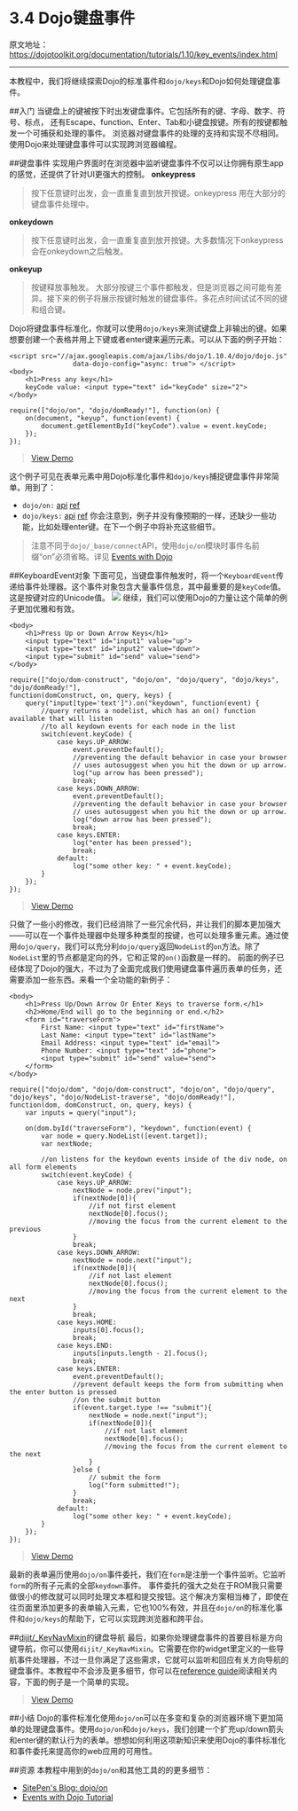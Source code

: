 # 3.4 Dojo键盘事件
原文地址：https://dojotoolkit.org/documentation/tutorials/1.10/key_events/index.html

----------

本教程中，我们将继续探索Dojo的标准事件和`dojo/keys`和Dojo如何处理键盘事件。

##入门
当键盘上的键被按下时出发键盘事件。它包括所有的键、字母、数字、符号、标点， 还有Escape、function、Enter、Tab和小键盘按键。所有的按键都触发一个可捕获和处理的事件。
浏览器对键盘事件的处理的支持和实现不尽相同。使用Dojo来处理键盘事件可以实现跨浏览器编程。

##键盘事件
实现用户界面时在浏览器中监听键盘事件不仅可以让你拥有原生app的感觉，还提供了针对UI更强大的控制。
**onkeypress**
> 按下任意键时出发，会一直重复直到放开按键。onkeypress 用在大部分的键盘事件处理中。

**onkeydown**
> 按下任意键时出发，会一直重复直到放开按键。大多数情况下onkeypress会在onkeydown之后触发。

**onkeyup**
> 按键释放事触发。
大部分按键三个事件都触发，但是浏览器之间可能有差异。接下来的例子将展示按键时触发的键盘事件。多花点时间试试不同的键和组合键。

Dojo将键盘事件标准化，你就可以使用`dojo/keys`来测试键盘上非输出的键。如果想要创建一个表格并用上下键或者enter键来遍历元素。可以从下面的例子开始：
```
<script src="//ajax.googleapis.com/ajax/libs/dojo/1.10.4/dojo/dojo.js"
                data-dojo-config="async: true"> </script>
<body>
    <h1>Press any key</h1>
    keyCode value: <input type="text" id="keyCode" size="2">
</body>
```

```
require(["dojo/on", "dojo/domReady!"], function(on) {
    on(document, "keyup", function(event) {
        document.getElementById("keyCode").value = event.keyCode;
    });
});
```
> [View Demo](https://dojotoolkit.org/documentation/tutorials/1.10/key_events/demo/field_basic.html)

这个例子可见在表单元素中用Dojo标准化事件和`dojo/keys`捕捉键盘事件非常简单。用到了：

 - `dojo/on:` [api](https://dojotoolkit.org/api/?qs=1.10/dojo/on) [ref](https://dojotoolkit.org/reference-guide/1.10/dojo/on.html)
 - `dojo/keys:` [api](https://dojotoolkit.org/api/?qs=1.10/dojo/keys) [ref](https://dojotoolkit.org/reference-guide/1.10/dojo/keys.html)
你会注意到，例子并没有像预期的一样，还缺少一些功能，比如处理enter键。在下一个例子中将补充这些细节。
> 注意不同于`dojo/_base/connect`API，使用`dojo/on`模块时事件名前缀“on”必须省略。详见 [Events with Dojo](https://dojotoolkit.org/documentation/tutorials/1.10/events/)

##KeyboardEvent对象
下面可见，当键盘事件触发时，将一个`KeyboardEvent`传递给事件处理器。这个事件对象包含大量事件信息，其中最重要的是`keyCode`值。这是按键对应的Unicode值。
![](keyboardevent.png)
继续，我们可以使用Dojo的力量让这个简单的例子更加优雅和有效。

```
<body>
    <h1>Press Up or Down Arrow Keys</h1>
    <input type="text" id="input1" value="up">
    <input type="text" id="input2" value="down">
    <input type="submit" id="send" value="send">
</body>
```

```
require(["dojo/dom-construct", "dojo/on", "dojo/query", "dojo/keys", "dojo/domReady!"],
function(domConstruct, on, query, keys) {
    query("input[type='text']").on("keydown", function(event) {
        //query returns a nodelist, which has an on() function available that will listen
        //to all keydown events for each node in the list
        switch(event.keyCode) {
            case keys.UP_ARROW:
                event.preventDefault();
                //preventing the default behavior in case your browser
                // uses autosuggest when you hit the down or up arrow.
                log("up arrow has been pressed");
                break;
            case keys.DOWN_ARROW:
                event.preventDefault();
                //preventing the default behavior in case your browser
                // uses autosuggest when you hit the down or up arrow.
                log("down arrow has been pressed");
                break;
            case keys.ENTER:
                log("enter has been pressed");
                break;
            default:
                log("some other key: " + event.keyCode);
        }
    });
});
```
> [View Demo](https://dojotoolkit.org/documentation/tutorials/1.10/key_events/demo/field_traverse.html)

只做了一些小的修改，我们已经消除了一些冗余代码，并让我们的脚本更加强大——可以在一个事件处理器中处理多种类型的按键，也可以处理多重元素。通过使用`dojo/query`，我们可以充分利`dojo/query`返回`NodeList`的`on`方法。除了`NodeList`里的节点都是定向的外，它和正常的`on()`函数是一样的。
前面的例子已经体现了Dojo的强大，不过为了全面完成我们使用键盘事件遍历表单的任务，还需要添加一些东西。来看一个全功能的新例子：

```
<body>
    <h1>Press Up/Down Arrow Or Enter Keys to traverse form.</h1>
    <h2>Home/End will go to the beginning or end.</h2>
    <form id="traverseForm">
        First Name: <input type="text" id="firstName">
        Last Name: <input type="text" id="lastName">
        Email Address: <input type="text" id="email">
        Phone Number: <input type="text" id="phone">
        <input type="submit" id="send" value="send">
    </form>
</body>
```

```
require(["dojo/dom", "dojo/dom-construct", "dojo/on", "dojo/query", "dojo/keys", "dojo/NodeList-traverse", "dojo/domReady!"],
function(dom, domConstruct, on, query, keys) {
    var inputs = query("input");

    on(dom.byId("traverseForm"), "keydown", function(event) {
        var node = query.NodeList([event.target]);
        var nextNode;

        //on listens for the keydown events inside of the div node, on all form elements
        switch(event.keyCode) {
            case keys.UP_ARROW:
                nextNode = node.prev("input");
                if(nextNode[0]){
                    //if not first element
                    nextNode[0].focus();
                    //moving the focus from the current element to the previous
                }
                break;
            case keys.DOWN_ARROW:
                nextNode = node.next("input");
                if(nextNode[0]){
                    //if not last element
                    nextNode[0].focus();
                    //moving the focus from the current element to the next
                }
                break;
            case keys.HOME:
                inputs[0].focus();
                break;
            case keys.END:
                inputs[inputs.length - 2].focus();
                break;
            case keys.ENTER:
                event.preventDefault();
                //prevent default keeps the form from submitting when the enter button is pressed
                //on the submit button
                if(event.target.type !== "submit"){
                    nextNode = node.next("input");
                    if(nextNode[0]){
                        //if not last element
                        nextNode[0].focus();
                        //moving the focus from the current element to the next
                    }
                }else {
                    // submit the form
                    log("form submitted!");
                }
                break;
            default:
                log("some other key: " + event.keyCode);
        }
    });
});
```
> [View Demo](https://dojotoolkit.org/documentation/tutorials/1.10/key_events/demo/form_traverse.html)

最新的表单遍历使用`dojo/on`事件委托，我们在`form`是注册一个事件监听。它监听`form`的所有子元素的全部`keydown`事件。
事件委托的强大之处在于ROM我只需要做很小的修改就可以同时处理文本框和提交按钮。这个解决方案相当棒了，即使在往页面里添加更多的表单输入元素，它也100%有效，并且在`dojo/on`的标准化事件和`dojo/keys`的帮助下，它可以实现跨浏览器和跨平台。

##[dijit/_KeyNavMixin](https://dojotoolkit.org/reference-guide/1.10/dijit/_KeyNavMixin.html)的键盘导航
最后，如果你处理键盘事件的首要目标是方向键导航，你可以使用`dijit/_KeyNavMixin`。它需要在你的widget里定义的一些导航事件处理器，不过一旦你满足了这些需求，它就可以监听和回应有关方向导航的键盘事件。本教程中不会涉及更多细节，你可以在[reference guide](https://dojotoolkit.org/reference-guide/1.10/dijit/_KeyNavMixin.html)阅读相关内容，下面的例子是一个简单的实现。
> [View Demo](https://dojotoolkit.org/documentation/tutorials/1.10/key_events/demo/keyNav.html)

##小结
Dojo的事件标准化使用`dojo/on`可以在多变和复杂的浏览器环境下更加简单的处理键盘事件。使用`dojo/on`和`dojo/keys`，我们创建一个扩充up/down箭头和enter键的默认行为的表单。想想如何利用这项新知识来使用Dojo的事件标准化和事件委托来提高你的web应用的可用性。

##资源
本教程中用到的`dojo/on`和其他工具的的更多细节：
 - [SitePen's Blog: dojo/on](http://www.sitepen.com/blog/2011/08/03/dojoon-new-event-handling-system-for-dojo/)
 - [Events with Dojo Tutorial](https://dojotoolkit.org/documentation/tutorials/1.10/events/)



